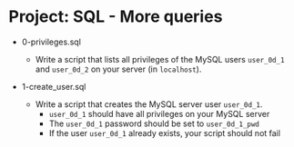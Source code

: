 # Project: SQL - More queries

*   0-privileges.sql
    - Write a script that lists all privileges of the MySQL users `user_0d_1` and `user_0d_2` on your server (in `localhost`).

*   1-create_user.sql
    - Write a script that creates the MySQL server user `user_0d_1`.
      - `user_0d_1` should have all privileges on your MySQL server
      - The `user_0d_1` password should be set to `user_0d_1_pwd`
      - If the user `user_0d_1` already exists, your script should not fail
